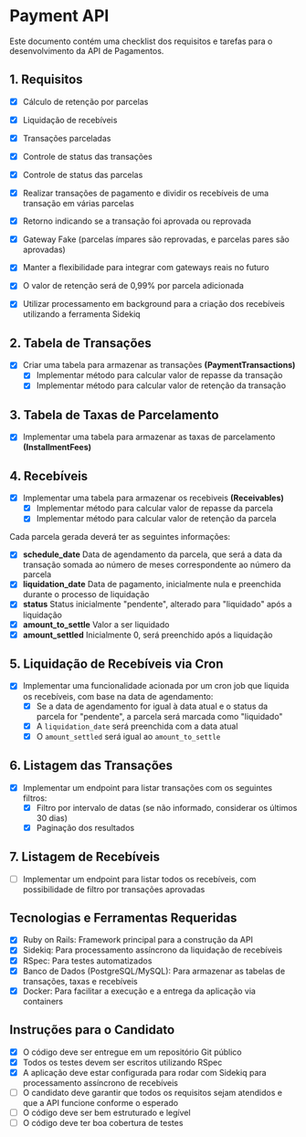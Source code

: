 # Payment API

Este documento contém uma checklist dos requisitos e tarefas para o desenvolvimento da API de Pagamentos.

## 1. Requisitos

- [x] Cálculo de retenção por parcelas
- [x] Liquidação de recebíveis
- [x] Transações parceladas
- [x] Controle de status das transações
- [x] Controle de status das parcelas

- [x] Realizar transações de pagamento e dividir os recebíveis de uma transação em várias parcelas
- [x] Retorno indicando se a transação foi aprovada ou reprovada
- [x] Gateway Fake (parcelas ímpares são reprovadas, e parcelas pares são aprovadas)
- [x] Manter a flexibilidade para integrar com gateways reais no futuro
- [x] O valor de retenção será de 0,99% por parcela adicionada
- [x] Utilizar processamento em background para a criação dos recebíveis utilizando a ferramenta Sidekiq

## 2. Tabela de Transações

- [x] Criar uma tabela para armazenar as transações **(PaymentTransactions)**
  - [x] Implementar método para calcular valor de repasse da transação
  - [x] Implementar método para calcular valor de retenção da transação

## 3. Tabela de Taxas de Parcelamento

- [x] Implementar uma tabela para armazenar as taxas de parcelamento **(InstallmentFees)**

## 4. Recebíveis

- [x] Implementar uma tabela para armazenar os recebiveis **(Receivables)**
  - [x] Implementar método para calcular valor de repasse da parcela
  - [x] Implementar método para calcular valor de retenção da parcela

Cada parcela gerada deverá ter as seguintes informações:
- [x] **schedule_date** Data de agendamento da parcela, que será a data da transação somada ao número de meses correspondente ao número da parcela
- [x] **liquidation_date** Data de pagamento, inicialmente nula e preenchida durante o processo de liquidação
- [x] **status** Status inicialmente "pendente", alterado para "liquidado" após a liquidação
- [x] **amount_to_settle** Valor a ser liquidado
- [x] **amount_settled** Inicialmente 0, será preenchido após a liquidação

## 5. Liquidação de Recebíveis via Cron

- [x] Implementar uma funcionalidade acionada por um cron job que liquida os recebíveis, com base na data de agendamento:
  - [x] Se a data de agendamento for igual à data atual e o status da parcela for "pendente", a parcela será marcada como "liquidado"
  - [x] A `liquidation_date` será preenchida com a data atual
  - [x] O `amount_settled` será igual ao `amount_to_settle`

## 6. Listagem das Transações

- [x] Implementar um endpoint para listar transações com os seguintes filtros:
  - [x] Filtro por intervalo de datas (se não informado, considerar os últimos 30 dias)
  - [x] Paginação dos resultados

## 7. Listagem de Recebíveis

- [ ] Implementar um endpoint para listar todos os recebíveis, com possibilidade de filtro por transações aprovadas

## Tecnologias e Ferramentas Requeridas

- [x] Ruby on Rails: Framework principal para a construção da API
- [x] Sidekiq: Para processamento assíncrono da liquidação de recebíveis
- [x] RSpec: Para testes automatizados
- [x] Banco de Dados (PostgreSQL/MySQL): Para armazenar as tabelas de transações, taxas e recebíveis
- [x] Docker: Para facilitar a execução e a entrega da aplicação via containers

## Instruções para o Candidato

- [x] O código deve ser entregue em um repositório Git público
- [x] Todos os testes devem ser escritos utilizando RSpec
- [x] A aplicação deve estar configurada para rodar com Sidekiq para processamento assíncrono de recebíveis
- [ ] O candidato deve garantir que todos os requisitos sejam atendidos e que a API funcione conforme o esperado
- [ ] O código deve ser bem estruturado e legível
- [ ] O código deve ter boa cobertura de testes
